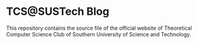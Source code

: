 # TCS@SUSTech Blog

This repository contains the source file of the official website of Theoretical Computer Science Club of Southern University of Science and Technology.

